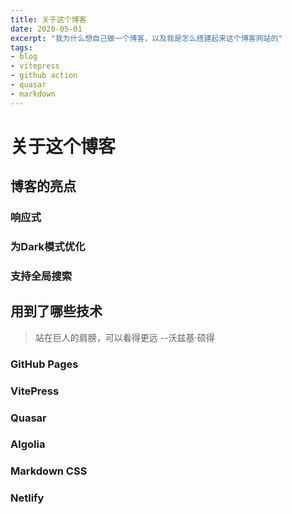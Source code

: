 ```yaml
---
title: 关于这个博客
date: 2020-05-01
excerpt: "我为什么想自己做一个博客，以及我是怎么搭建起来这个博客网站的"
tags:
- blog
- vitepress
- github action
- quasar
- markdown
---
```

# 关于这个博客

## 博客的亮点
### 响应式
### 为Dark模式优化
### 支持全局搜索

## 用到了哪些技术
> 站在巨人的肩膀，可以看得更远 --沃兹基·硕得
### GitHub Pages
### VitePress
### Quasar
### Algolia
### Markdown CSS
### Netlify